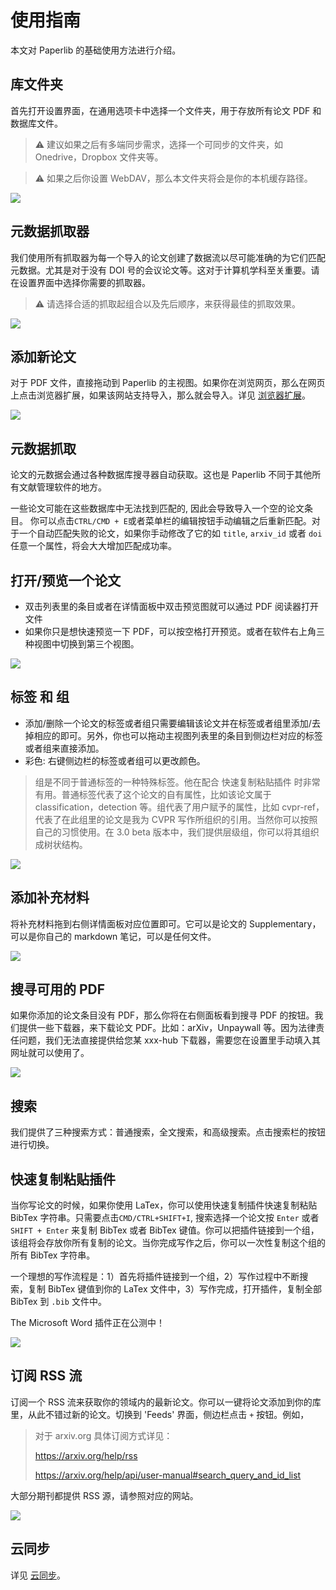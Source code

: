 # 使用指南

本文对 Paperlib 的基础使用方法进行介绍。

## 库文件夹

首先打开设置界面，在通用选项卡中选择一个文件夹，用于存放所有论文 PDF 和数据库文件。

> ⚠️ 建议如果之后有多端同步需求，选择一个可同步的文件夹，如 Onedrive，Dropbox 文件夹等。

> ⚠️ 如果之后你设置 WebDAV，那么本文件夹将会是你的本机缓存路径。

![](/assets/images/getting-started/library-folder.png)

## 元数据抓取器

我们使用所有抓取器为每一个导入的论文创建了数据流以尽可能准确的为它们匹配元数据。尤其是对于没有 DOI 号的会议论文等。这对于计算机学科至关重要。请在设置界面中选择你需要的抓取器。

> ⚠️ 请选择合适的抓取起组合以及先后顺序，来获得最佳的抓取效果。

![](/assets/images/getting-started/scraper.png)

## 添加新论文

对于 PDF 文件，直接拖动到 Paperlib 的主视图。如果你在浏览网页，那么在网页上点击浏览器扩展，如果该网站支持导入，那么就会导入。详见 [浏览器扩展](./extensions/browser-extension)。

![](/assets/images/getting-started/add.png)

## 元数据抓取

论文的元数据会通过各种数据库搜寻器自动获取。这也是 Paperlib 不同于其他所有文献管理软件的地方。

一些论文可能在这些数据库中无法找到匹配的, 因此会导致导入一个空的论文条目。 你可以点击`CTRL/CMD + E`或者菜单栏的编辑按钮手动编辑之后重新匹配。对于一个自动匹配失败的论文，如果你手动修改了它的如 `title`, `arxiv_id` 或者 `doi` 任意一个属性，将会大大增加匹配成功率。

## 打开/预览一个论文 

- 双击列表里的条目或者在详情面板中双击预览图就可以通过 PDF 阅读器打开文件
- 如果你只是想快速预览一下 PDF，可以按空格打开预览。或者在软件右上角三种视图中切换到第三个视图。

![](/assets/images/getting-started/preview.png)

## 标签 和 组

- 添加/删除一个论文的标签或者组只需要编辑该论文并在标签或者组里添加/去掉相应的即可。另外，你也可以拖动主视图列表里的条目到侧边栏对应的标签或者组来直接添加。
- 彩色: 右键侧边栏的标签或者组可以更改颜色。

> 组是不同于普通标签的一种特殊标签。他在配合 快速复制粘贴插件 时非常有用。普通标签代表了这个论文的自有属性，比如该论文属于 classification，detection 等。组代表了用户赋予的属性，比如 cvpr-ref，代表了在此组里的论文是我为 CVPR 写作所组织的引用。当然你可以按照自己的习惯使用。在 3.0 beta 版本中，我们提供层级组，你可以将其组织成树状结构。

![](/assets/images/getting-started/edit.png)

## 添加补充材料

将补充材料拖到右侧详情面板对应位置即可。它可以是论文的 Supplementary，可以是你自己的 markdown 笔记，可以是任何文件。

![](/assets/images/getting-started/addsup.png)

## 搜寻可用的 PDF

如果你添加的论文条目没有 PDF，那么你将在右侧面板看到搜寻 PDF 的按钮。我们提供一些下载器，来下载论文 PDF。比如：arXiv，Unpaywall 等。因为法律责任问题，我们无法直接提供给您某 xxx-hub 下载器，需要您在设置里手动填入其网址就可以使用了。

![](/assets/images/getting-started/locate.png)

## 搜索

我们提供了三种搜索方式：普通搜索，全文搜索，和高级搜索。点击搜索栏的按钮进行切换。

## 快速复制粘贴插件

当你写论文的时候，如果你使用 LaTex，你可以使用快速复制插件快速复制粘贴 BibTex 字符串。只需要点击`CMD/CTRL+SHIFT+I`, 搜索选择一个论文按 `Enter` 或者 `SHIFT + Enter` 来复制 BibTex 或者 BibTex 键值。你可以把插件链接到一个组，该组将会存放你所有复制的论文。当你完成写作之后，你可以一次性复制这个组的所有 BibTex 字符串。

一个理想的写作流程是：1）首先将插件链接到一个组，2）写作过程中不断搜索，复制 BibTex 键值到你的 LaTex 文件中，3）写作完成，打开插件，复制全部 BibTex 到 `.bib` 文件中。

The Microsoft Word 插件正在公测中！

<img style="box-shadow: none" src="/assets/images/getting-started/plugin.png" />

## 订阅 RSS 流

订阅一个 RSS 流来获取你的领域内的最新论文。你可以一键将论文添加到你的库里，从此不错过新的论文。切换到 'Feeds' 界面，侧边栏点击 `+` 按钮。例如，

> 对于 arxiv.org 具体订阅方式详见：
> 
> https://arxiv.org/help/rss
> 
> https://arxiv.org/help/api/user-manual#search_query_and_id_list

大部分期刊都提供 RSS 源，请参照对应的网站。

![](/assets/images/getting-started/feedadd.png)

## 云同步

详见 [云同步](./cloud-sync/setup)。